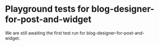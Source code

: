 # Playground tests for blog-designer-for-post-and-widget
We are still awaiting the first test run for blog-designer-for-post-and-widget.

